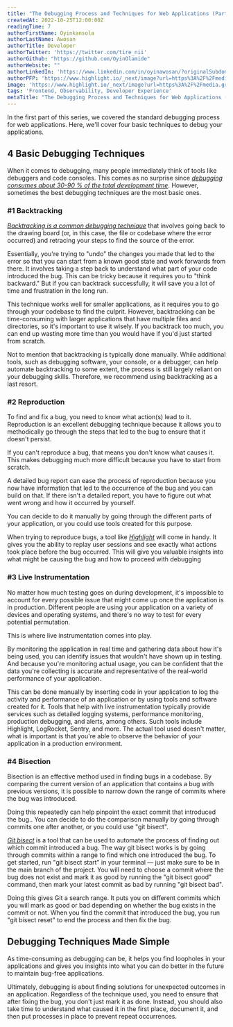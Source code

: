 ```yaml
---
title: "The Debugging Process and Techniques for Web Applications (Part 2/2)"
createdAt: 2022-10-25T12:00:00Z
readingTime: 7
authorFirstName: Oyinkansola
authorLastName: Awosan
authorTitle: Developer
authorTwitter: 'https://twitter.com/tire_nii'
authorGithub: "https://github.com/OyinOlamide"
authorWebsite: ""
authorLinkedIn: 'https://www.linkedin.com/in/oyinawosan/?originalSubdomain=ng'
authorPFP: 'https://www.highlight.io/_next/image?url=https%3A%2F%2Fmedia.graphassets.com%2FpiTf6QmMRNijIohKhV7D&w=3840&q=75'
image: 'https://www.highlight.io/_next/image?url=https%3A%2F%2Fmedia.graphassets.com%2FXlUauJHTRuTBrCMZOWBy&w=3840&q=75'
tags: 'Frontend, Observability, Developer Experience'
metaTitle: "The Debugging Process and Techniques for Web Applications (Part 2/2)"
---
```


In the first part of this series, we covered the standard debugging process for web applications. Here, we'll cover four basic techniques to debug your applications.

## **4 Basic Debugging Techniques**

When it comes to debugging, many people immediately think of tools like debuggers and code consoles. This comes as no surprise since [_debugging consumes about 30-90 % of the total development time_](https://arxiv.org/pdf/2103.12447.pdf "https://arxiv.org/pdf/2103.12447.pdf"). However, sometimes the best debugging techniques are the most basic ones.

### #1 Backtracking

[_Backtracking is a common debugging technique_](https://www.researchgate.net/publication/2427941_Efficient_Debugging_with_Slicing_and_Backtracking "https://www.researchgate.net/publication/2427941_Efficient_Debugging_with_Slicing_and_Backtracking") that involves going back to the drawing board (or, in this case, the file or codebase where the error occurred) and retracing your steps to find the source of the error.

Essentially, you're trying to "undo" the changes you made that led to the error so that you can start from a known good state and work forwards from there. It involves taking a step back to understand what part of your code introduced the bug. This can be tricky because it requires you to "think backward." But if you can backtrack successfully, it will save you a lot of time and frustration in the long run.

This technique works well for smaller applications, as it requires you to go through your codebase to find the culprit. However, backtracking can be time-consuming with larger applications that have multiple files and directories, so it's important to use it wisely. If you backtrack too much, you can end up wasting more time than you would have if you'd just started from scratch.

Not to mention that backtracking is typically done manually. While additional tools, such as debugging software, your console, or a debugger, can help automate backtracking to some extent, the process is still largely reliant on your debugging skills. Therefore, we recommend using backtracking as a last resort.

### **#2** Reproduction

To find and fix a bug, you need to know what action(s) lead to it. Reproduction is an excellent debugging technique because it allows you to methodically go through the steps that led to the bug to ensure that it doesn't persist.

If you can't reproduce a bug, that means you don't know what causes it. This makes debugging much more difficult because you have to start from scratch.

A detailed bug report can ease the process of reproduction because you now have information that led to the occurrence of the bug and you can build on that. If there isn't a detailed report, you have to figure out what went wrong and how it occurred by yourself.

You can decide to do it manually by going through the different parts of your application, or you could use tools created for this purpose.

When trying to reproduce bugs, a tool like [_Highlight_](https://www.highlight.io/ "https://www.highlight.io/") will come in handy. It gives you the ability to replay user sessions and see exactly what actions took place before the bug occurred. This will give you valuable insights into what might be causing the bug and how to proceed with debugging

### **#3** Live Instrumentation

No matter how much testing goes on during development, it's impossible to account for every possible issue that might come up once the application is in production. Different people are using your application on a variety of devices and operating systems, and there's no way to test for every potential permutation.

This is where live instrumentation comes into play.

By monitoring the application in real time and gathering data about how it's being used, you can identify issues that wouldn't have shown up in testing. And because you're monitoring actual usage, you can be confident that the data you're collecting is accurate and representative of the real-world performance of your application.

This can be done manually by inserting code in your application to log the activity and performance of an application or by using tools and software created for it. Tools that help with live instrumentation typically provide services such as detailed logging systems, performance monitoring, production debugging, and alerts, among others. Such tools include Highlight, LogRocket, Sentry, and more. The actual tool used doesn't matter, what is important is that you're able to observe the behavior of your application in a production environment.

### **#4** Bisection

Bisection is an effective method used in finding bugs in a codebase. By comparing the current version of an application that contains a bug with previous versions, it is possible to narrow down the range of commits where the bug was introduced.

Doing this repeatedly can help pinpoint the exact commit that introduced the bug.. You can decide to do the comparison manually by going through commits one after another, or you could use "git bisect".

[_Git bisect_](https://git-scm.com/docs/git-bisect "https://git-scm.com/docs/git-bisect") is a tool that can be used to automate the process of finding out which commit introduced a bug. The way git bisect works is by going through commits within a range to find which one introduced the bug. To get started, run "git bisect start" in your terminal — just make sure to be in the main branch of the project. You will need to choose a commit where the bug does not exist and mark it as good by running the "git bisect good" command, then mark your latest commit as bad by running "git bisect bad".

Doing this gives Git a search range. It puts you on different commits which you will mark as good or bad depending on whether the bug exists in the commit or not. When you find the commit that introduced the bug, you run "git bisect reset" to end the process and then fix the bug.

## Debugging Techniques Made Simple

As time-consuming as debugging can be, it helps you find loopholes in your applications and gives you insights into what you can do better in the future to maintain bug-free applications.

Ultimately, debugging is about finding solutions for unexpected outcomes in an application. Regardless of the technique used, you need to ensure that after fixing the bug, you don't just mark it as done. Instead, you should also take time to understand what caused it in the first place, document it, and then put processes in place to prevent repeat occurrences.
